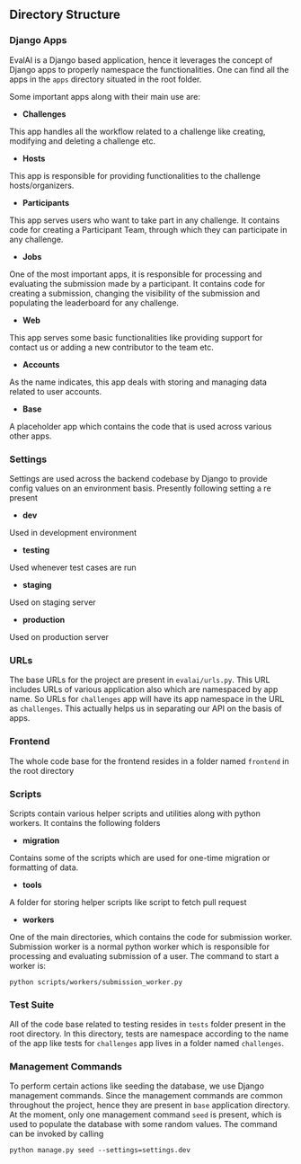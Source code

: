 ## Directory Structure

### Django Apps

EvalAI is a Django based application, hence it leverages the concept of Django apps to properly namespace the functionalities. One can find all the apps in the `apps` directory situated in the root folder.

Some important apps along with their main use are:

* **Challenges**

This app handles all the workflow related to a challenge like creating, modifying and deleting a challenge etc.

* **Hosts**

This app is responsible for providing functionalities to the challenge hosts/organizers.

* **Participants**

This app serves users who want to take part in any challenge. It contains code for creating a Participant Team, through which they can participate in any challenge.

* **Jobs**

One of the most important apps, it is responsible for processing and evaluating the submission made by a participant. It contains code for creating a submission, changing the visibility of the submission and populating the leaderboard for any challenge.

* **Web**

This app serves some basic functionalities like providing support for contact us or adding a new contributor to the team etc.

* **Accounts**

As the name indicates, this app deals with storing and managing data related to user accounts.

* **Base**

A placeholder app which contains the code that is used across various other apps.


### Settings

Settings are used across the backend codebase by Django to provide config values on an environment basis. Presently following setting a re present

* **dev**

Used in development environment

* **testing**

Used whenever test cases are run

* **staging**

Used on staging server

* **production**

Used on production server

### URLs

The base URLs for the project are present in `evalai/urls.py`. This URL includes URLs of various application also which are namespaced by app name. So URLs for `challenges` app will have its app namespace in the URL as `challenges`. This actually helps us in separating our API on the basis of apps.


### Frontend

The whole code base for the frontend resides in a folder named `frontend` in the root directory


### Scripts

Scripts contain various helper scripts and utilities along with python workers. It contains the following folders

* **migration**

Contains some of the scripts which are used for one-time migration or formatting of data.

* **tools**

A folder for storing helper scripts like script to fetch pull request

* **workers**

One of the main directories, which contains the code for submission worker. Submission worker is a normal python worker which is responsible for processing and evaluating submission of a user. The command to start a worker is:

```
python scripts/workers/submission_worker.py
```

### Test Suite

All of the code base related to testing resides in `tests` folder present in the root directory. In this directory, tests are namespace according to the name of the app like tests for `challenges` app lives in a folder named `challenges`.

### Management Commands

To perform certain actions like seeding the database, we use Django management commands. Since the management commands are common throughout the project, hence they are present in `base` application directory. At the moment, only one management command `seed` is present, which is used to populate the database with some random values. The command can be invoked by calling

```
python manage.py seed --settings=settings.dev
```
